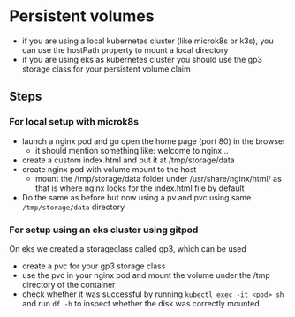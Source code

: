 # Persistent volumes

- if you are using a local kubernetes cluster (like microk8s or k3s), you can use the hostPath property to mount a local directory
- if you are using eks as kubernetes cluster you should use the gp3 storage class for your persistent volume claim

## Steps

### For local setup with microk8s
- launch a nginx pod and go open the home page (port 80) in the browser
  - it should mention something like: welcome to nginx...
- create a custom index.html and put it at /tmp/storage/data
- create nginx pod with volume mount to the host
  - mount the /tmp/storage/data folder under /usr/share/nginx/html/ as that is where nginx looks for the index.html file by default
- Do the same as before but now using a pv and pvc using same `/tmp/storage/data` directory

### For setup using an eks cluster using gitpod
On eks we created a storageclass called gp3, which can be used
- create a pvc for your gp3 storage class
- use the pvc in your nginx pod and mount the volume under the /tmp directory of the container
- check whether it was successful by running `kubectl exec -it <pod> sh` and run `df -h` to inspect whether the disk was correctly mounted